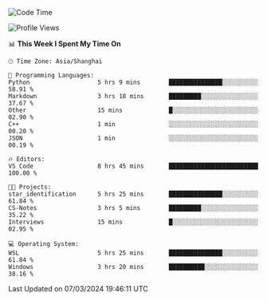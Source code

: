 <!--START_SECTION:waka-->
![Code Time](http://img.shields.io/badge/Code%20Time-1%2C528%20hrs%207%20mins-blue)

![Profile Views](http://img.shields.io/badge/Profile%20Views-0-blue)

📊 **This Week I Spent My Time On** 

```text
🕑︎ Time Zone: Asia/Shanghai

💬 Programming Languages: 
Python                   5 hrs 9 mins        ███████████████░░░░░░░░░░   58.91 % 
Markdown                 3 hrs 18 mins       █████████░░░░░░░░░░░░░░░░   37.67 % 
Other                    15 mins             █░░░░░░░░░░░░░░░░░░░░░░░░   02.90 % 
C++                      1 min               ░░░░░░░░░░░░░░░░░░░░░░░░░   00.20 % 
JSON                     1 min               ░░░░░░░░░░░░░░░░░░░░░░░░░   00.19 % 

🔥 Editors: 
VS Code                  8 hrs 45 mins       █████████████████████████   100.00 % 

🐱‍💻 Projects: 
star_identification      5 hrs 25 mins       ███████████████░░░░░░░░░░   61.84 % 
CS-Notes                 3 hrs 5 mins        █████████░░░░░░░░░░░░░░░░   35.22 % 
Interviews               15 mins             █░░░░░░░░░░░░░░░░░░░░░░░░   02.95 % 

💻 Operating System: 
WSL                      5 hrs 25 mins       ███████████████░░░░░░░░░░   61.84 % 
Windows                  3 hrs 20 mins       ██████████░░░░░░░░░░░░░░░   38.16 % 
```


 Last Updated on 07/03/2024 19:46:11 UTC
<!--END_SECTION:waka-->